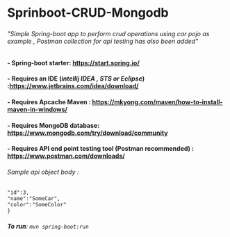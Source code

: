 # Sprinboot-CRUD-Mongodb
###
###### "Simple Spring-boot app to perform crud operations using car pojo as example , Postman collection for api testing has also been added"
#### - Spring-boot starter: https://start.spring.io/
#### - Requires an IDE (*intellij IDEA , STS or Eclipse*) :https://www.jetbrains.com/idea/download/
#### - Requires Apcache Maven : https://mkyong.com/maven/how-to-install-maven-in-windows/
#### - Requires MongoDB database: https://www.mongodb.com/try/download/community
#### - Requires API end point testing tool (Postman recommended) : https://www.postman.com/downloads/
###### Sample api object body :
```{
"id":3,
"name":"SomeCar",
"color":"SomeColor"
}
```
###### **To run**: ```mvn spring-boot:run```
